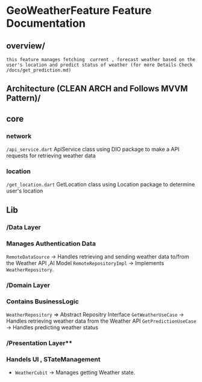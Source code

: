 # GeoWeatherFeature Feature Documentation
## overview/
    this feature manages fetching  current , forecast weather based on the user's location and predict status of weather (for more Details Check /docs/get_prediction.md)

## Architecture (CLEAN ARCH and Follows MVVM Pattern)/
## core
### network
 `/api_service.dart`
    ApiService class using DIO package to make a API requests  for 
    retrieving  weather data
### location
 `/get_location.dart`
    GetLocation class using Location package to determine user's location 
## Lib
###  /Data Layer 
### Manages Authentication Data
 `RemoteDataSource` → Handles retrieving and sending weather data to/from the Weather API ,AI Model
 `RemoteRepositoryImpl` → Implements `WeatherRepository`.

###  /Domain Layer
### Contains BusinessLogic 
 `WeatherRepository` => Abstract Repositry Interface
 `GetWeatherUseCase` → Handles retrieving weather data from the Weather API
 `GetPredictionUseCase` → Handles predicting weather status


### /Presentation Layer**
### Handels UI , STateManagement
- `WeatherCubit` → Manages getting Weather state.